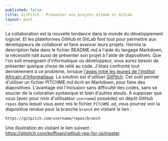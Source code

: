 ```yaml
---
published: false
title: GitPitch : Présenter vos projets GitHub et GitLab
layout: post
---
```

La collaboration est la nouvelle tendance dans le monde du développement logiciel. Et les plateformes GitHub et GitLab font tout pour permettre aux développeurs de collaborer et faire avancer leurs projets. Hormis la description faite dans le fichier README.md à l'aide du langage Markdown, la nécessité nait aussi de présenter son projet à l'aide de diapositives. 
Que l'on soit enseignant d'informatique ou développeur, vous aurez besoin de présenter quelque chose de relié au code. J'étais confronté tout dernièrement à ce problème, lorsque [j'avais initié les jeunes de l'Institut Africain d'Informatique](http://koffisani.ga/2016/07/31/changement-de-lafrique-repose-jeunes-donnez-outils-realiser).
La solution est d'utiliser [GitPitch](https://gitpitch.com). Cet outil permet d'utiliser un fichier PITCHME.md écrit en Markdown, pour faire des diapositives. L'avantage est l'inclusion sans difficulté des codes, sans se soucier de la coloration syntaxique et bien d'autres atouts.
A supposer que vous (avec pour nom d'utilisateur `username`) possédez un dépôt GitHub `repos` dans lequel vous avez mis le fichier `PITCHME.md`, vous pourrez voir la diapositive rendue pour la branche `branch` en visitant le lien : 
```
https://gitpitch.com/username/repos/branch
```
Une illustration en visitant le lien suivant : https://gitpitch.com/koffisani/github-rep-for-iai/master.